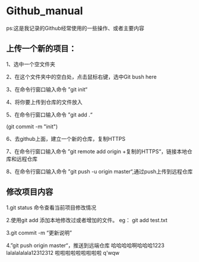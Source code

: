# Github_manual
ps:这是我记录的Github经常使用的一些操作、或者主要内容
## 上传一个新的项目：

1、选中一个空文件夹

2、在这个文件夹中的空白处，点击鼠标右键，选中Git bush here

3、在命令行窗口输入命令	”git init“

4、将你要上传到仓库的文件放入

5、在命令行窗口输入命令	”git add .“

(git commit -m "init")

6、去github上面，建立一个新的仓库，复制HTTPS

7、在命令行窗口输入命令	”git remote add origin +复制的HTTPS“，链接本地仓库和远程仓库

8、在命令行窗口输入命令	”git push -u origin master“,通过push上传到远程仓库

## 修改项目内容

1.git status 命令查看当前项目修改情况

2.使用git add 添加本地修改过或者增加的文件。 eg： git add test.txt

3.git commit -m “更新说明”

4.”git push origin master“，推送到远端仓库
哈哈哈哈啊哈哈哈1223
lalalalalala12312312
啦啦啦啦啦啦啦啦啦
q'wqw
